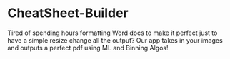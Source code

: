 # CheatSheet-Builder
Tired of spending hours formatting Word docs to make it perfect just to have a simple resize change all the output? Our app takes in your images and outputs a perfect pdf using ML and Binning Algos!

